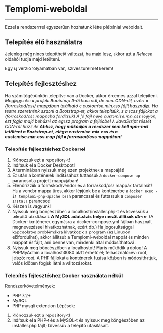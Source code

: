 # Templomi-weboldal
---
Ezzel a rendszerrrel egyszerűen hozhatunk létre plébániai weboldalt.

## Telepítés élő használatra
Jelenleg még nincs telepíthető változat, ha majd lesz, akkor azt a *Release* oldalról tudja majd letölteni.

Egy új verzió folyamatban van, szíves türelmét kérem!
## Telepítés fejlesztéshez
Ha számítógépünkön telepítve van a Docker, akkor érdemes azzal telepíteni.
*Megjegyzés: a projekt Bootstrap 5-öt használ, de nem CDN-ről, ezért a /forraskod/css/ mappában található a customise.min.css fájlt használja. Ha testre szeretnénk szabni a Bootstrap-et, akkor telepítsük, s a scss fájlokat a /forraskod/css mappába fordítsuk! A fő fájl neve customise.min.css legyen, ezt fogja majd behúzni az egész program a fejlécbe! A JavaScript részét CDN-ről húzzuk! **Ahhoz, hogy működjön a rendszer nem kell npm-mel letölteni a Bootstrap-et, elég a customise.min.css és a customise.min.css.map fájl a forraskod/css mappában!***
### Telepítés fejlesztéshez Dockerrel
1. Klónozzuk ezt a repository-t!
2. Indítsuk el a Docker Desktopot!
1. A terminálban nyissuk meg ezen projektnek a mappáját!
2. Ez után a konténerek indításához futtassuk a `docker-compose up` parancsot a projekt mappájában!
3. Ellenőrizzük a forraskod/vendor és a forraskod/css mappák tartalmát! Ha a vendor mappa üres, akkor lépjünk be a konténerbe a `docker exec -it templomi-php-apache bash` parancssal és futtassuk a `composer install` parancsot!
4. Készen is vagyunk!
4. Nyissuk meg böngészőben a localhost/installer.php-t és kövessük a telepítő utasításait. **A MySQL adatbázis helye mezőt állítsuk *db*-re!** (A Docker-konténerek egymásra a docker-compose.yml fájlban használt megnevezéssel hivatkozhatnak, ezért db.) Ha jogosultsággal kapcsolatos problémákra hivatkozik a program (ez Linuxon előfordulhat), akkor állítsuk a Templomi-weboldal mappát és minden mappát és fájlt, ami benne van, mindenki által módosíthatóvá.
5. Nyissuk meg böngészőben a localhostot! Máris működik a dolog! A PHPMyAdmin a localhost:8080 alatt érhető el; felhasználónév: root, jelszó: root. A PHP fájlokat a konténerek futása közben is módosíthatjuk, valós időben fogjuk látni a változásokat.
### Telepítés fejlesztéshez Docker használata nélkül
Rendszerkövetelmények:
- PHP 7.2+
- MySQL
- PHP mysqli extension
Lépések:
1. Klónozzuk ezt a repository-t!
2. Indítsuk el a PHP-t és a MySQL-t és nyissuk meg böngészőben az installer.php fájlt; kövessük a telepítő utasításait.
